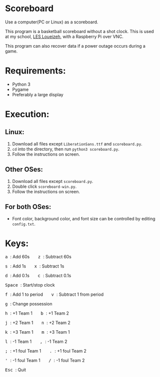 # Scoreboard
Use a computer(PC or Linux) as a scoreboard.

This program is a basketball scoreboard without a shot clock. This is used at my school, [LES Loueizeh](lesbg.com), with a Raspberry Pi over VNC.

This program can also recover data if a power outage occurs during a game.

# Requirements:
* Python 3
* Pygame
* Preferably a large display

# Execution:
## Linux:
1. Download all files except `LiberationSans.ttf` and `scoreboard.py`.
2. `cd` into the directory, then run `python3 scoreboard.py`.
3. Follow the instructions on screen.
## Other OSes:
1. Download all files except `scoreboard.py`.
2. Double click `scoreboard-win.py`.
3. Follow the instructions on screen.

## For both OSes:
* Font color, background color, and font size can be controlled by editing `config.txt`.

# Keys:
<kbd> a </kbd>: Add 60s &nbsp;&nbsp;&nbsp;&nbsp;&nbsp; <kbd> z </kbd>: Subtract 60s

<kbd> s </kbd>: Add 1s &nbsp;&nbsp;&nbsp;&nbsp;&nbsp; <kbd> x </kbd>: Subtract 1s

<kbd> d </kbd>: Add 0.1s &nbsp;&nbsp;&nbsp;&nbsp;&nbsp; <kbd> c </kbd>: Subtract 0.1s

<kbd> Space </kbd>: Start/stop clock

<kbd> f </kbd>: Add 1 to period &nbsp;&nbsp;&nbsp;&nbsp;&nbsp; <kbd> v </kbd>: Subtract 1 from period

<kbd> g </kbd>: Change possession

<kbd> h </kbd>: +1 Team 1 &nbsp;&nbsp;&nbsp;&nbsp;&nbsp; <kbd> b </kbd>: +1 Team 2

<kbd> j </kbd>: +2 Team 1 &nbsp;&nbsp;&nbsp;&nbsp;&nbsp; <kbd> n </kbd>: +2 Team 2

<kbd> k </kbd>: +3 Team 1 &nbsp;&nbsp;&nbsp;&nbsp;&nbsp; <kbd> m </kbd>: +3 Team 1

<kbd> l </kbd>: -1 Team 1 &nbsp;&nbsp;&nbsp;&nbsp;&nbsp; <kbd> , </kbd>: -1 Team 2

<kbd> ; </kbd>: +1 foul Team 1 &nbsp;&nbsp;&nbsp;&nbsp;&nbsp; <kbd> . </kbd>: +1 foul Team 2

<kbd> ' </kbd>: -1 foul Team 1 &nbsp;&nbsp;&nbsp;&nbsp;&nbsp; <kbd> / </kbd>: -1 foul Team 2

<kbd> Esc </kbd>: Quit

